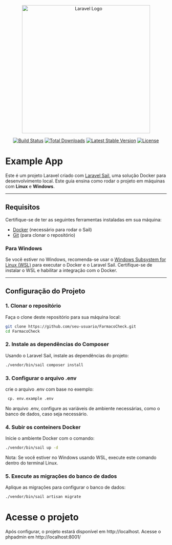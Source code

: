 <p align="center"><a href="https://laravel.com" target="_blank"><img src="https://raw.githubusercontent.com/laravel/art/master/logo-lockup/5%20SVG/2%20CMYK/1%20Full%20Color/laravel-logolockup-cmyk-red.svg" width="400" alt="Laravel Logo"></a></p>

<p align="center">
<a href="https://github.com/laravel/framework/actions"><img src="https://github.com/laravel/framework/workflows/tests/badge.svg" alt="Build Status"></a>
<a href="https://packagist.org/packages/laravel/framework"><img src="https://img.shields.io/packagist/dt/laravel/framework" alt="Total Downloads"></a>
<a href="https://packagist.org/packages/laravel/framework"><img src="https://img.shields.io/packagist/v/laravel/framework" alt="Latest Stable Version"></a>
<a href="https://packagist.org/packages/laravel/framework"><img src="https://img.shields.io/packagist/l/laravel/framework" alt="License"></a>
</p>

# Example App

Este é um projeto Laravel criado com [Laravel Sail](https://laravel.com/docs/10.x/sail), uma solução Docker para desenvolvimento local. Este guia ensina como rodar o projeto em máquinas com **Linux** e **Windows**.

---

## Requisitos

Certifique-se de ter as seguintes ferramentas instaladas em sua máquina:

- [Docker](https://www.docker.com/) (necessário para rodar o Sail)
- [Git](https://git-scm.com/) (para clonar o repositório)

### Para Windows

Se você estiver no Windows, recomenda-se usar o [Windows Subsystem for Linux (WSL)](https://learn.microsoft.com/en-us/windows/wsl/) para executar o Docker e o Laravel Sail. Certifique-se de instalar o WSL e habilitar a integração com o Docker.

---

## Configuração do Projeto

### 1. Clonar o repositório

Faça o clone deste repositório para sua máquina local:

```bash
git clone https://github.com/seu-usuario/FarmacoCheck.git
cd FarmacoCheck
```

### 2. Instale as dependências do Composer

Usando o Laravel Sail, instale as dependências do projeto:

```bash
./vendor/bin/sail composer install
```

### 3. Configurar o arquivo .env

crie o arquivo .env com base no exemplo:

```bash
 cp. env.example .env
```

No arquivo .env, configure as variáveis de ambiente necessárias, como o banco de dados, caso seja necessário.

### 4. Subir os conteiners Docker

Inicie o ambiente Docker com o comando:

```bash
./vendor/bin/sail up -d
```

Nota: Se você estiver no Windows usando WSL, execute este comando dentro do terminal Linux.

### 5. Execute as migrações do banco de dados

Aplique as migrações para configurar o banco de dados:

```bash
./vendor/bin/sail artisan migrate
```

# Acesse o projeto

Após configurar, o projeto estará disponível em http://localhost.
Acesse o phpadmin em http://localhost:8001/
